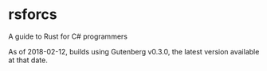 # rsforcs
A guide to Rust for C# programmers

As of 2018-02-12, builds using Gutenberg v0.3.0, the latest version
available at that date.
